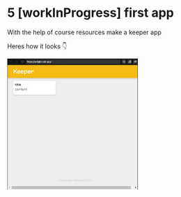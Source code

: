 # 5 [workInProgress] first app
With the help of course resources make a keeper app

Heres how it looks 👇

<p float="left">
  <img src="https://github.com/more-mr/React-Practice/blob/master/5%20%5BworkInProgress%5D%20first%20app/programImg1.jpg" width="300" />
</p>
